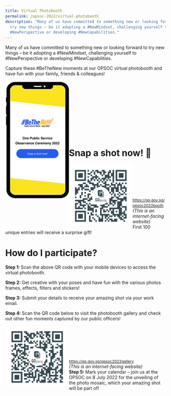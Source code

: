 ```yaml
---
title: Virtual Photobooth
permalink: /opsoc-2022/virtual-photobooth
description: "Many of us have committed to something new or looking forward to
  try new things – be it adopting a #NewMindset, challenging yourself to
  #NewPerspective or developing #NewCapabilities."
---
```

Many of us have committed to something new or looking forward to try new things – be it adopting a #NewMindset, challenging yourself to #NewPerspective or developing #NewCapabilities.

Capture these #BeTheNew moments at our OPSOC virtual photobooth and have fun with your family, friends & colleagues! 

<img src="/images/bethenew2022.png" alt="QR Code" style="width:200px;" align="left"/>
<br><br><br><br><br><br><br><br><br><br>

# Snap a shot now! 📸
<img src="/images/Photo QR.png" alt="QR Code" style="width:200px;" align="left"/>
<br><br><br><br><br><br>
<a href="https://go.gov.sg/opsoc2022booth" style="font-size:12px;">https://go.gov.sg/opsoc2022booth</a><br>
<i>(This is an internet-facing website)</i><br>
First 100 unique entries will receive a surprise gift!


# How do I participate? 
<b>Step 1: </b><span>Scan the above QR code with your mobile devices to access the virtual photobooth. </span>

<b>Step 2: </b><span>Get creative with your poses and have fun with the various photos frames, effects, filters and stickers! </span>

<b>Step 3: </b><span>Submit your details to receive your amazing shot via your work email.  </span>

<b>Step 4: </b><span>Scan the QR code below to visit the photobooth gallery and check out other fun moments captured by our public officers!  </span>

<img src="/images/Gallery QR.png" alt="QR Code" style="width:200px;" align="left"/>
<br><br><br><br><br><br>
<a href="https://go.gov.sg/opsoc2022gallery" style="font-size:12px;">https://go.gov.sg/opsoc2022gallery</a><br>
<i>(This is an internet-facing website)</i><br>
<b>Step 5: </b><span>Mark your calendar – join us at the OPSOC on 8 July 2022 for the unveiling of the photo mosaic, which your amazing shot will be part of!</span>